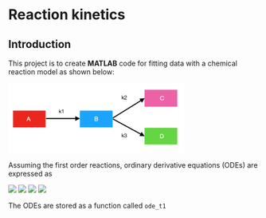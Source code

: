 # Reaction kinetics

## Introduction
This project is to create **MATLAB** code for fitting data with a chemical reaction model as shown below:

<img src="https://github.com/pangnattacha/reaction_kinetics/blob/master/reactions.png" width="70%" height="70%">

Assuming the first order reactions, ordinary derivative equations (ODEs) are expressed as 

<img src="https://latex.codecogs.com/gif.latex?%5Cfrac%7BdA%7D%7Bdt%7D%20%3D%20-k_%7B1%7DA">
<img src="https://latex.codecogs.com/gif.latex?%5Cfrac%7BdB%7D%7Bdt%7D%20%3D%20k_1A&plus;%28k_2&plus;k_3%29B">
<img src="https://latex.codecogs.com/gif.latex?%5Cfrac%7BdC%7D%7Bdt%7D%20%3D%20k_2B">
<img src="https://latex.codecogs.com/gif.latex?%5Cfrac%7BdD%7D%7Bdt%7D%20%3D%20k_3B">

The ODEs are stored as a function called `ode_t1`
